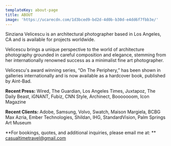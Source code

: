 ```yaml
---
templateKey: about-page
title: ABOUT
image: 'https://ucarecdn.com/1d3bced9-bd2d-4d0b-b30d-e4dd6f7fbb3e/'
---
```

Sinziana Velicescu is an architectural photographer based in Los Angeles, CA and is available for projects worldwide. 

Velicescu brings a unique perspective to the world of architecture photography grounded in careful composition and elegance, stemming from her internationally renowned success as a minimalist fine art photographer. 

Velicescu's award winning series, “On The Periphery,” has been shown in galleries internationally and is now available as a hardcover book, published by Aint-Bad.



**Recent Press:** Wired, The Guardian, Los Angeles Times, Juxtapoz, The Daily Beast, iGNANT, Fubiz, CNN Style, Archinect, Booooooom, Icon Magazine

**Recent Clients:** Adobe, Samsung, Volvo, Swatch, Maison Margiela, BCBG Max Azria, Ember Technologies, Shildan, IHG, StandardVision, Palm Springs Art Museum



**For bookings, quotes, and additional inquiries, please email me at: ** casualtimetravel@gmail.com
